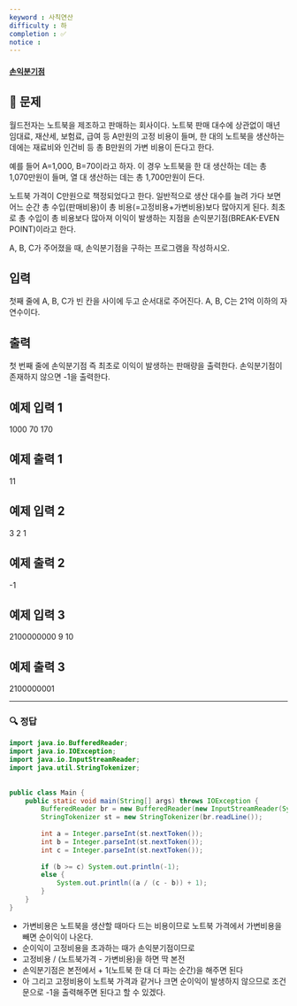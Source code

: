 ```yaml
---
keyword : 사칙연산
difficulty : 하
completion : ✅
notice : 
---
```


#### [손익분기점](https://www.acmicpc.net/problem/1712)

## 📝 문제

월드전자는 노트북을 제조하고 판매하는 회사이다. 노트북 판매 대수에 상관없이 매년 임대료, 재산세, 보험료, 급여 등 A만원의 고정 비용이 들며, 한 대의 노트북을 생산하는 데에는 재료비와 인건비 등 총 B만원의 가변 비용이 든다고 한다.

예를 들어 A=1,000, B=70이라고 하자. 이 경우 노트북을 한 대 생산하는 데는 총 1,070만원이 들며, 열 대 생산하는 데는 총 1,700만원이 든다.

노트북 가격이 C만원으로 책정되었다고 한다. 일반적으로 생산 대수를 늘려 가다 보면 어느 순간 총 수입(판매비용)이 총 비용(=고정비용+가변비용)보다 많아지게 된다. 최초로 총 수입이 총 비용보다 많아져 이익이 발생하는 지점을 손익분기점(BREAK-EVEN POINT)이라고 한다.

A, B, C가 주어졌을 때, 손익분기점을 구하는 프로그램을 작성하시오.

## 입력

첫째 줄에 A, B, C가 빈 칸을 사이에 두고 순서대로 주어진다. A, B, C는 21억 이하의 자연수이다.

## 출력

첫 번째 줄에 손익분기점 즉 최초로 이익이 발생하는 판매량을 출력한다. 손익분기점이 존재하지 않으면 -1을 출력한다.

## 예제 입력 1

1000 70 170

## 예제 출력 1

11

## 예제 입력 2

3 2 1

## 예제 출력 2

-1

## 예제 입력 3

2100000000 9 10

## 예제 출력 3

2100000001


---

### 🔍 정답

```java
import java.io.BufferedReader;  
import java.io.IOException;  
import java.io.InputStreamReader;  
import java.util.StringTokenizer;  
  
  
public class Main {  
    public static void main(String[] args) throws IOException {  
        BufferedReader br = new BufferedReader(new InputStreamReader(System.in));  
        StringTokenizer st = new StringTokenizer(br.readLine());  
  
        int a = Integer.parseInt(st.nextToken());  
        int b = Integer.parseInt(st.nextToken());  
        int c = Integer.parseInt(st.nextToken());  
  
        if (b >= c) System.out.println(-1);  
        else {  
            System.out.println((a / (c - b)) + 1);  
        }  
    }  
}
```
- 가변비용은 노트북을 생산할 때마다 드는 비용이므로 노트북 가격에서 가변비용을 빼면 순이익이 나온다.
- 순이익이 고정비용을 초과하는 때가 손익분기점이므로
- 고정비용 / (노트북가격 - 가변비용)을 하면 딱 본전
- 손익분기점은 본전에서 + 1(노트북 한 대 더 파는 순간)을 해주면 된다
- 아 그리고 고정비용이 노트북 가격과 같거나 크면 순이익이 발생하지 않으므로 조건문으로 -1을 출력해주면 된다고 할 수 있겠다.